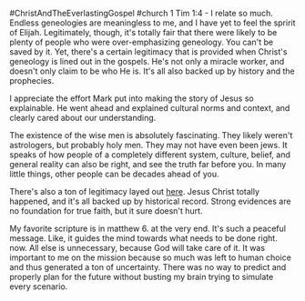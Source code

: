 #ChristAndTheEverlastingGospel 
#church
1 Tim 1:4 - I relate so much. Endless geneologies are meaningless to me, and I have yet to feel the spririt of Elijah. Legitimately, though, it's totally fair that there were likely to be plenty of people who were over-emphasizing geneology. You can't be saved by it. Yet, there's a certain legitimacy that is provided when Christ's geneology is lined out in the gospels. He's not only a miracle worker, and doesn't only claim to be who He is. It's all also backed up by history and the prophecies.

I appreciate the effort Mark put into making the story of Jesus so explainable. He went ahead and explained cultural norms and context, and clearly cared about our understanding.

The existence of the wise men is absolutely fascinating. They likely weren't astrologers, but probably holy men. They may not have even been jews. It speaks of how people of a completely different system, culture, belief, and general reality can also be right, and see the truth far before you. In many little things, other people can be decades ahead of you.

There's also a ton of legitimacy layed out [here](https://rsc.byu.edu/how-new-testament-came-be/first-century-sources-life-jesus). Jesus Christ totally happened, and it's all backed up by historical record. Strong evidences are no foundation for true faith, but it sure doesn't hurt. 
 
 My favorite scripture is in matthew 6. at the very end. It's such a peaceful message. Like, it guides the mind towards what needs to be done right. now. All else is unnecessary, because God will take care of it. It was important to me on the mission because so much was left to human choice and thus generated a ton of uncertainty. There was no way to predict and properly plan for the future without busting my brain trying to simulate every scenario.